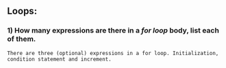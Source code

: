 ## Loops:

### 1) How many expressions are there in a __*for loop*__  body, list each of them. 

```
There are three (optional) expressions in a for loop. Initialization, condition statement and increment.
```

